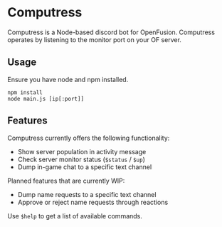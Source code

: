# Computress
Computress is a Node-based discord bot for OpenFusion.
Computress operates by listening to the monitor port on your OF server.

## Usage
Ensure you have node and npm installed.
```
npm install
node main.js [ip[:port]]
```

## Features
Computress currently offers the following functionality:
- Show server population in activity message
- Check server monitor status (`$status` / `$up`)
- Dump in-game chat to a specific text channel

Planned features that are currently WIP:
- Dump name requests to a specific text channel
- Approve or reject name requests through reactions

Use `$help` to get a list of available commands.